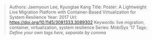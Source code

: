> Authors: Jaemyoun Lee, Kyungtae Kang
> Title: Poster: A Lightweight Live Migration Platform with Container-Based Virtualization for System Resilience
> Year: 2017
> Url: https://doi.org/10.1145/3081333.3089302
> Keywords: live migration, container, virtualization, system resilience
> Series: MobiSys '17
> Tags: *Define your own tags here, separate by comma*